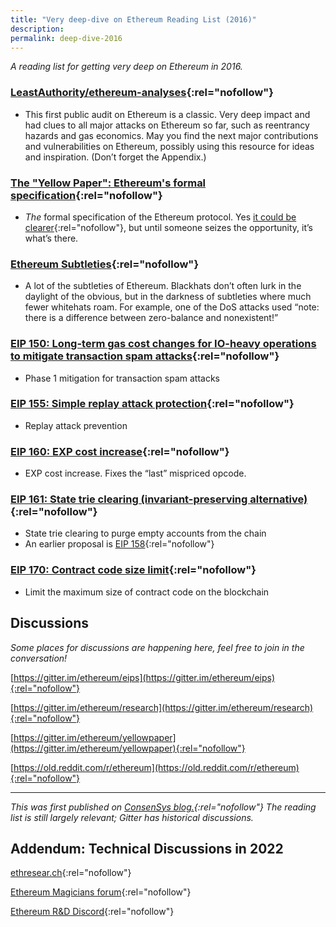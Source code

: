 ```yaml
---
title: "Very deep-dive on Ethereum Reading List (2016)"
description:
permalink: deep-dive-2016
---
```


_A reading list for getting very deep on Ethereum in 2016._

### [LeastAuthority/ethereum-analyses](https://github.com/LeastAuthority/ethereum-analyses){:rel="nofollow"}

-   This first public audit on Ethereum is a classic. Very deep impact and had clues to all major attacks on Ethereum so far, such as reentrancy hazards and gas economics. May you find the next major contributions and vulnerabilities on Ethereum, possibly using this resource for ideas and inspiration. (Don’t forget the Appendix.)

### [The "Yellow Paper": Ethereum's formal specification](https://github.com/ethereum/yellowpaper){:rel="nofollow"}

-   _The_  formal specification of the Ethereum protocol. Yes [it could be clearer](https://old.reddit.com/r/ethereum/comments/5eqggd/folks_gav_gave_you_a_spec_use_it){:rel="nofollow"}, but until someone seizes the opportunity, it’s what’s there.

### [Ethereum Subtleties](https://github.com/ethereum/wiki/wiki/Subtleties/6e97c9cea49605264c6f4d1dc9e1939b1f89a5a3){:rel="nofollow"}

-   A lot of the subtleties of Ethereum. Blackhats don’t often lurk in the daylight of the obvious, but in the darkness of subtleties where much fewer whitehats roam. For example, one of the DoS attacks used “note: there is a difference between zero-balance and nonexistent!”

### [EIP 150: Long-term gas cost changes for IO-heavy operations to mitigate transaction spam attacks](https://github.com/ethereum/eips/issues/150){:rel="nofollow"}

-   Phase 1 mitigation for transaction spam attacks

### [EIP 155: Simple replay attack protection](https://github.com/ethereum/EIPs/issues/155){:rel="nofollow"}

-   Replay attack prevention

### [EIP 160: EXP cost increase](https://github.com/ethereum/EIPs/issues/160){:rel="nofollow"}

-   EXP cost increase. Fixes the “last” mispriced opcode.

### [EIP 161: State trie clearing (invariant-preserving alternative)](https://github.com/ethereum/EIPs/issues/161){:rel="nofollow"}

-   State trie clearing to purge empty accounts from the chain
-   An earlier proposal is [EIP 158](https://github.com/ethereum/eips/issues/158){:rel="nofollow"}

### [EIP 170: Contract code size limit](https://github.com/ethereum/EIPs/issues/170){:rel="nofollow"}

-   Limit the maximum size of contract code on the blockchain

## **Discussions**

_Some places for discussions are happening here, feel free to join in the conversation!_

[https://gitter.im/ethereum/eips](https://gitter.im/ethereum/eips){:rel="nofollow"}

[https://gitter.im/ethereum/research](https://gitter.im/ethereum/research){:rel="nofollow"}

[https://gitter.im/ethereum/yellowpaper](https://gitter.im/ethereum/yellowpaper){:rel="nofollow"}

[https://old.reddit.com/r/ethereum](https://old.reddit.com/r/ethereum){:rel="nofollow"}

* * *
_This was first published on [ConsenSys blog.](https://medium.com/@ConsenSys/very-deep-dive-on-ethereum-reading-list-f5b1122e5990){:rel="nofollow"} The reading list is still largely relevant; Gitter has historical discussions._

## **Addendum: Technical Discussions in 2022**

[ethresear.ch](https://ethresear.ch){:rel="nofollow"}

[Ethereum Magicians forum](https://ethereum-magicians.org){:rel="nofollow"}

[Ethereum R&D Discord](https://discord.gg/VmG7Uxc){:rel="nofollow"}

